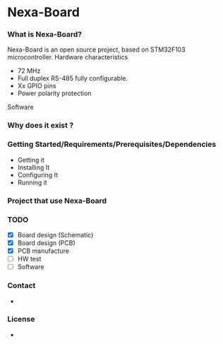 # Nexa-Board

### What is Nexa-Board?
Nexa-Board is an open source project, based on STM32F103 microcontroller.
Hardware characteristics
-	72 MHz
-	Full duplex RS-485 fully configurable.
-	Xx GPIO pins
-	Power polarity protection

Software

### Why does it exist ?


### Getting Started/Requirements/Prerequisites/Dependencies
- Getting it
- Installing It
- Configuring It
- Running it

### Project that use Nexa-Board


### TODO
- [x] Board design (Schematic)
- [x] Board design (PCB)
- [x] PCB manufacture
- [ ] HW test
- [ ] Software

### Contact
- 

### License
-
